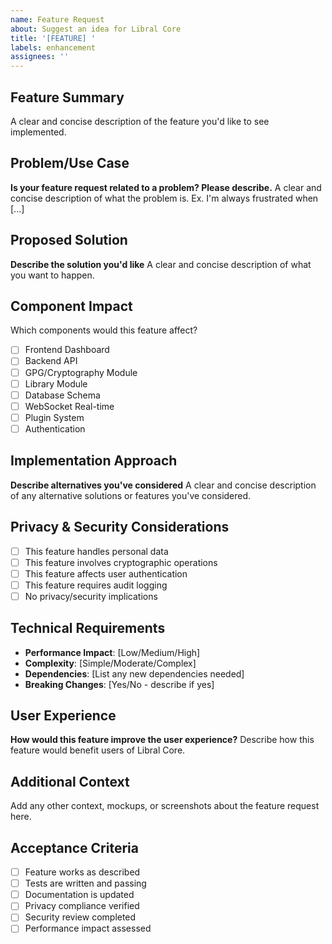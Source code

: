 ```yaml
---
name: Feature Request
about: Suggest an idea for Libral Core
title: '[FEATURE] '
labels: enhancement
assignees: ''
---
```


## Feature Summary
A clear and concise description of the feature you'd like to see implemented.

## Problem/Use Case
**Is your feature request related to a problem? Please describe.**
A clear and concise description of what the problem is. Ex. I'm always frustrated when [...]

## Proposed Solution
**Describe the solution you'd like**
A clear and concise description of what you want to happen.

## Component Impact
Which components would this feature affect?
- [ ] Frontend Dashboard
- [ ] Backend API
- [ ] GPG/Cryptography Module
- [ ] Library Module
- [ ] Database Schema
- [ ] WebSocket Real-time
- [ ] Plugin System
- [ ] Authentication

## Implementation Approach
**Describe alternatives you've considered**
A clear and concise description of any alternative solutions or features you've considered.

## Privacy & Security Considerations
- [ ] This feature handles personal data
- [ ] This feature involves cryptographic operations
- [ ] This feature affects user authentication
- [ ] This feature requires audit logging
- [ ] No privacy/security implications

## Technical Requirements
- **Performance Impact**: [Low/Medium/High]
- **Complexity**: [Simple/Moderate/Complex]
- **Dependencies**: [List any new dependencies needed]
- **Breaking Changes**: [Yes/No - describe if yes]

## User Experience
**How would this feature improve the user experience?**
Describe how this feature would benefit users of Libral Core.

## Additional Context
Add any other context, mockups, or screenshots about the feature request here.

## Acceptance Criteria
- [ ] Feature works as described
- [ ] Tests are written and passing
- [ ] Documentation is updated
- [ ] Privacy compliance verified
- [ ] Security review completed
- [ ] Performance impact assessed